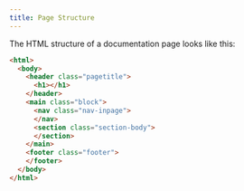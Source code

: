 ```yaml
---
title: Page Structure
---
```


The HTML structure of a documentation page looks like this:

```html
<html>
  <body>
    <header class="pagetitle">
      <h1></h1>
    </header>
    <main class="block">
      <nav class="nav-inpage">
      </nav>
      <section class="section-body">
      </section>
    </main>
    <footer class="footer">
    </footer>
  </body>
</html>
```